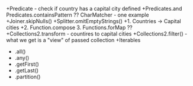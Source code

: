+Predicate - check if country has a capital city defined
+Predicates.and
Predicates.containsPattern ??
CharMatcher - one example
+Joiner.skipNulls()
+Splitter.omitEmptyStrings()
+1. Countries -> Capital cities
+2. Function.compose
3. Functions.forMap ??
+Collections2.transform - countires to capital cities
+Collections2.filter() - what we get is a "view" of passed collection
+Iterables
+	.all()
+	.any()
+	.getFirst()
+	.getLast()
+	.partition()
